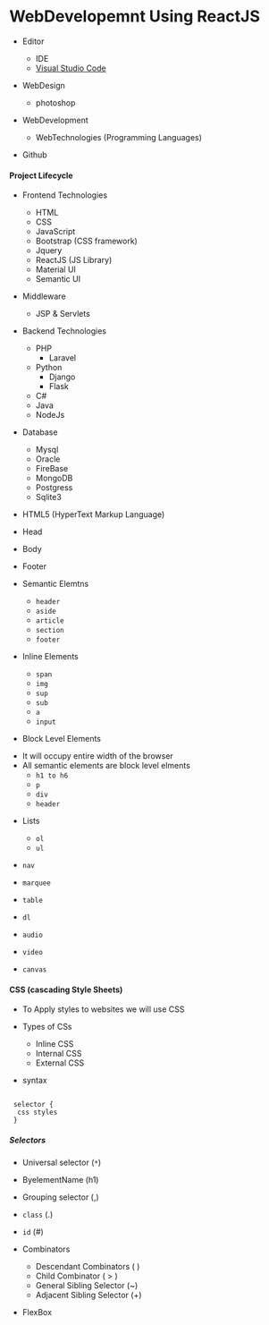 # WebDevelopemnt Using ReactJS

+ Editor
    + IDE
    + [Visual Studio Code](https://code.visualstudio.com/download#)

+ WebDesign
    + photoshop
+ WebDevelopment
    + WebTechnologies (Programming Languages)


+ Github

#### Project Lifecycle

+ Frontend Technologies
    + HTML
    + CSS
    + JavaScript
    + Bootstrap (CSS framework)
    + Jquery
    + ReactJS (JS Library)
    + Material UI
    + Semantic UI
+ Middleware
    + JSP & Servlets
+ Backend Technologies
    + PHP
        - Laravel
    + Python
        - Django
        - Flask
    + C#
    + Java
    + NodeJs
+ Database
    + Mysql
    + Oracle
    + FireBase
    + MongoDB
    + Postgress
    + Sqlite3

+ HTML5 (HyperText Markup Language)

+ Head
+ Body
+ Footer
+ Semantic Elemtns
    - `header`
    - `aside`
    - `article`
    - `section`
    - `footer`
+ Inline Elements
    - `span`
    - `img`
    - `sup`
    - `sub`
    - `a`
    - `input`
+ Block Level Elements
- It will occupy entire width of the browser
- All semantic elements are block level elments
    - `h1 to h6`
    - `p`
    - `div`
    - `header`

+ Lists
    - `ol`
    - `ul`

+ `nav `
+ `marquee`
+ `table`
+ `dl`
+ `audio`
+ `video`
+ `canvas`


#### CSS (cascading Style Sheets)

+ To Apply styles to websites we will use CSS

+ Types of CSs
    - Inline CSS
    - Internal CSS
    - External CSS

+ syntax

```

 selector {
  css styles
 }

 ```


 ##### Selectors

+ Universal selector (`*`)
+ ByelementName (h1)
+ Grouping selector (,)
+ `class` (.)
+ `id`  (#)
+ Combinators
    - Descendant Combinators ( )
    - Child Combinator ( > )
    - General Sibling Selector (~)
    - Adjacent Sibling Selector (+)


+ FlexBox













